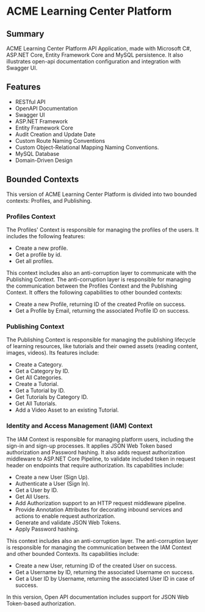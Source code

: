 # ACME Learning Center Platform

## Summary
ACME Learning Center Platform API Application,
made with Microsoft C#, ASP.NET Core, Entity Framework Core and MySQL persistence.
It also illustrates open-api documentation configuration and integration with Swagger UI.

## Features
- RESTful API
- OpenAPI Documentation
- Swagger UI
- ASP.NET Framework
- Entity Framework Core
- Audit Creation and Update Date
- Custom Route Naming Conventions
- Custom Object-Relational Mapping Naming Conventions.
- MySQL Database
- Domain-Driven Design

## Bounded Contexts
This version of ACME Learning Center Platform is divided into two bounded contexts: Profiles, and Publishing.

### Profiles Context

The Profiles' Context is responsible for managing the profiles of the users. It includes the following features:

- Create a new profile.
- Get a profile by id.
- Get all profiles.


This context includes also an anti-corruption layer to communicate with the Publishing Context.
The anti-corruption layer is responsible
for managing the communication between the Profiles Context and the Publishing Context.
It offers the following capabilities to other bounded contexts:
- Create a new Profile, returning ID of the created Profile on success.
- Get a Profile by Email, returning the associated Profile ID on success.

### Publishing Context

The Publishing Context is responsible for managing the publishing lifecycle of learning resources,
like tutorials and their owned assets
(reading content, images, videos).
Its features include:

- Create a Category.
- Get a Category by ID.
- Get All Categories.
- Create a Tutorial.
- Get a Tutorial by ID.
- Get Tutorials by Category ID.
- Get All Tutorials.
- Add a Video Asset to an existing Tutorial.

### Identity and Access Management (IAM) Context

The IAM Context is responsible for managing platform users, including the sign-in and sign-up processes.
It applies JSON Web Token based authorization and Password hashing.
It also adds request authorization middleware to ASP.NET Core Pipeline,
 to validate included token in request header on endpoints that require authorization.
Its capabilities include:

- Create a new User (Sign Up).
- Authenticate a User (Sign In).
- Get a User by ID.
- Get All Users.
- Add Authorization support to an HTTP request middleware pipeline.
- Provide Annotation Attributes for decorating inbound services and actions to enable request authorization.
- Generate and validate JSON Web Tokens.
- Apply Password hashing.

This context includes also an anti-corruption layer.
The anti-corruption layer is responsible
for managing the communication between the IAM Context and other bounded Contexts.
Its capabilities include:

- Create a new User, returning ID of the created User on success.
- Get a Username by ID, returning the associated Username on success.
- Get a User ID by Username, returning the associated User ID in case of success.

In this version, Open API documentation includes support for JSON Web Token-based authorization. 